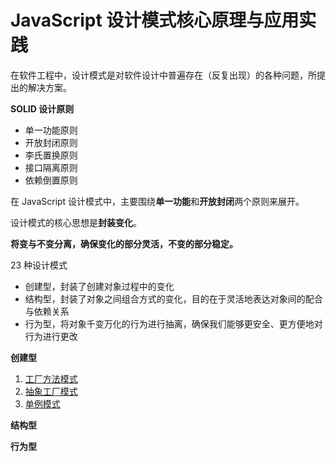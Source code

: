 # JavaScript 设计模式核⼼原理与应⽤实践

在软件工程中，设计模式是对软件设计中普遍存在（反复出现）的各种问题，所提出的解决方案。



**SOLID 设计原则**

- 单一功能原则
- 开放封闭原则
- 李氏置换原则
- 接口隔离原则
- 依赖倒置原则

在 JavaScript 设计模式中，主要围绕**单一功能**和**开放封闭**两个原则来展开。

设计模式的核心思想是**封装变化**。

**将变与不变分离，确保变化的部分灵活，不变的部分稳定。**



23 种设计模式

- 创建型，封装了创建对象过程中的变化
- 结构型，封装了对象之间组合方式的变化，目的在于灵活地表达对象间的配合与依赖关系
- 行为型，将对象千变万化的行为进行抽离，确保我们能够更安全、更方便地对行为进行更改



**创建型**

1. [工厂方法模式](https://github.com/negrochn/study-juejin/blob/master/js-design-pattern/doc/%E5%88%9B%E5%BB%BA%E5%9E%8B/%E5%B7%A5%E5%8E%82%E6%96%B9%E6%B3%95%E6%A8%A1%E5%BC%8F.md)
2. [抽象工厂模式](https://github.com/negrochn/study-juejin/blob/master/js-design-pattern/doc/%E5%88%9B%E5%BB%BA%E5%9E%8B/%E6%8A%BD%E8%B1%A1%E5%B7%A5%E5%8E%82%E6%A8%A1%E5%BC%8F.md)
3. [单例模式](https://github.com/negrochn/study-juejin/blob/master/js-design-pattern/doc/%E5%8D%95%E4%BE%8B%E6%A8%A1%E5%BC%8F.md)

**结构型**



**行为型**

